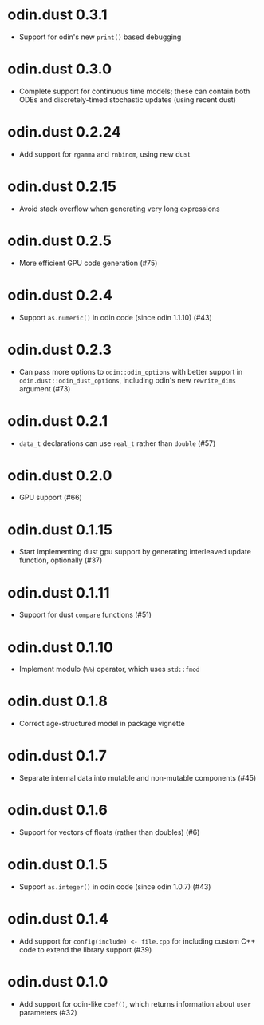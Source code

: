 # odin.dust 0.3.1

* Support for odin's new `print()` based debugging

# odin.dust 0.3.0

* Complete support for continuous time models; these can contain both ODEs and discretely-timed stochastic updates (using recent dust)

# odin.dust 0.2.24

* Add support for `rgamma` and `rnbinom`, using new dust

# odin.dust 0.2.15

* Avoid stack overflow when generating very long expressions

# odin.dust 0.2.5

* More efficient GPU code generation (#75)

# odin.dust 0.2.4

* Support `as.numeric()` in odin code (since odin 1.1.10) (#43)

# odin.dust 0.2.3

* Can pass more options to `odin::odin_options` with better support in `odin.dust::odin_dust_options`, including odin's new `rewrite_dims` argument (#73)

# odin.dust 0.2.1

* `data_t` declarations can use `real_t` rather than `double` (#57)

# odin.dust 0.2.0

* GPU support (#66)

# odin.dust 0.1.15

* Start implementing dust gpu support by generating interleaved update function, optionally (#37)

# odin.dust 0.1.11

* Support for dust `compare` functions (#51)

# odin.dust 0.1.10

* Implement modulo (`%%`) operator, which uses `std::fmod`

# odin.dust 0.1.8

* Correct age-structured model in package vignette

# odin.dust 0.1.7

* Separate internal data into mutable and non-mutable components (#45)

# odin.dust 0.1.6

* Support for vectors of floats (rather than doubles) (#6)

# odin.dust 0.1.5

* Support `as.integer()` in odin code (since odin 1.0.7) (#43)

# odin.dust 0.1.4

* Add support for `config(include) <- file.cpp` for including custom C++ code to extend the library support (#39)

# odin.dust 0.1.0

* Add support for odin-like `coef()`, which returns information about `user` parameters (#32)
